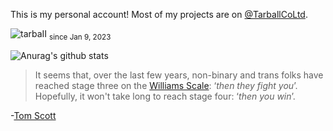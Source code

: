 This is my personal account! Most of my projects are on [@TarballCoLtd](https://github.com/TarballCoLtd).

<p align="left"><img src="https://komarev.com/ghpvc/?username=tarbaii&label=Profile%20Views" alt="tarbaII"/> <sub>since Jan 9, 2023</sub></p>

![Anurag's github stats](https://github-readme-stats.vercel.app/api?username=tarbaii&show_icons=true&theme=dracula&count_private=true)

> It seems that, over the last few years, non-binary and trans folks have reached stage three on the [Williams Scale](https://www.youtube.com/watch?v=YkNY_Pkzd7g): 
> ‘*then they fight you*’. Hopefully, it won't take long to reach stage four: ‘*then you win*’.

\-[Tom Scott](https://www.tomscott.com/gender-neutral-pronouns/)
